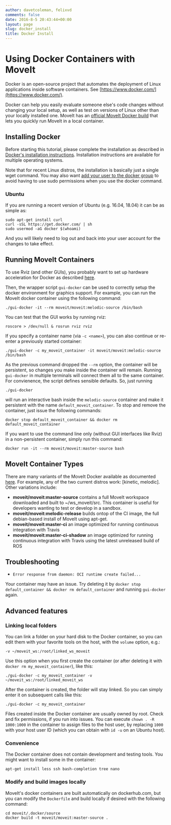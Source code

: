 ```yaml
---
author: davetcoleman, felixvd
comments: false
date: 2016-8-5 20:43:44+00:00
layout: page
slug: docker_install
title: Docker Install
---
```


# Using Docker Containers with MoveIt

Docker is an open-source project that automates the deployment of Linux applications inside software containers. See [https://www.docker.com/](https://www.docker.com/).

Docker can help you easily evaluate someone else's code changes without changing your local setup, as well as test on versions of Linux other than your locally installed one. MoveIt has an [official MoveIt Docker build](https://hub.docker.com/r/moveit/moveit/) that lets you quickly run MoveIt in a local container.

## Installing Docker

Before starting this tutorial, please complete the installation as described in [Docker's installation instructions](https://docs.docker.com/install/). Installation instructions are available for multiple operating systems.

Note that for recent Linux distros, the installation is basically just a single wget command. You may also want [add your user to the docker group](https://docs.docker.com/engine/installation/linux/ubuntulinux/#/create-a-docker-group) to avoid having to use sudo permissions when you use the docker command.

### Ubuntu

If you are running a recent version of Ubuntu (e.g. 16.04, 18.04) it can be as simple as:

    sudo apt-get install curl
    curl -sSL https://get.docker.com/ | sh
    sudo usermod -aG docker $(whoami)

And you will likely need to log out and back into your user account for the changes to take effect.

## Running MoveIt Containers

To use Rviz (and other GUIs), you probably want to set up hardware acceleration for Docker as described [here](http://wiki.ros.org/docker/Tutorials/Hardware%20Acceleration).

Then, the wrapper script `gui-docker` can be used to correctly setup the docker environment for graphics support.
For example, you can run the MoveIt docker container using the following command:

    ./gui-docker -it --rm moveit/moveit:melodic-source /bin/bash

You can test that the GUI works by running rviz:

    roscore > /dev/null & rosrun rviz rviz

If you specify a container name (via `-c <name>`), you can also continue or re-enter a previously started container:

    ./gui-docker -c my_moveit_container -it moveit/moveit:melodic-source /bin/bash

As the previous command dropped the `--rm` option, the container will be persistent, so changes you make inside the container will remain.
Running `gui-docker` in multiple terminals will connect them all to the same container.
For convienence, the script defines sensible defaults. So, just running

    ./gui-docker

will run an interactive bash inside the `melodic-source` container and make it persistent with the name `default_moveit_container`.
To stop and remove the container, just issue the following commands:

    docker stop default_moveit_container && docker rm default_moveit_container

If you want to use the command line only (without GUI interfaces like Rviz) in a non-persistent container, simply run this command:

    docker run -it --rm moveit/moveit:master-source bash

## MoveIt Container Types

There are many variants of the MoveIt Docker available as documented [here](http://moveit.ros.org/documentation/contributing/continuous_integration/). For example, any of the two current distros work: [kinetic, melodic]. Other variations include:

- **moveit/moveit:master-source** contains a full MoveIt workspace downloaded and built to ~/ws_moveit/src. This container is useful for developers wanting to test or develop in a sandbox.
- **moveit/moveit:melodic-release** builds ontop of the CI image, the full debian-based install of MoveIt using apt-get.
- **moveit/moveit:master-ci** an image optimized for running continuous integration with Travis
- **moveit/moveit:master-ci-shadow** an image optimized for running continuous integration with Travis using the latest unreleased build of ROS

## Troubleshooting

- `Error response from daemon: OCI runtime create failed...`

Your container may have an issue. Try deleting it by `docker stop default_container && docker rm default_container` and running `gui-docker` again. 

## Advanced features

### Linking local folders
You can link a folder on your hard disk to the Docker container, so you can edit them with your favorite tools on the host, with the `volume` option, e.g.:

    -v ~/moveit_ws:/root/linked_ws_moveit

Use this option when you first create the container (or after deleting it with `docker rm my_moveit_container`), like this:

    ./gui-docker -c my_moveit_container -v ~/moveit_ws:/root/linked_moveit_ws

After the container is created, the folder will stay linked. So you can simply enter it on subsequent calls like this:

    ./gui-docker -c my_moveit_container

Files created inside the Docker container are usually owned by root. Check and fix permissions, if you run into issues. You can execute `chown . -R 1000:1000` in the container to assign files to the host user, by replacing `1000` with your host user ID (which you can obtain with `id -u` on an Ubuntu host).

### Convenience
The Docker container does not contain development and testing tools. You might want to install some in the container:

    apt-get install less ssh bash-completion tree nano

### Modify and build images locally

MoveIt's docker containers are built automatically on dockerhub.com, but you can modify the `Dockerfile` and build locally if desired with the following command:

    cd moveit/.docker/source
    docker build -t moveit/moveit:master-source .
